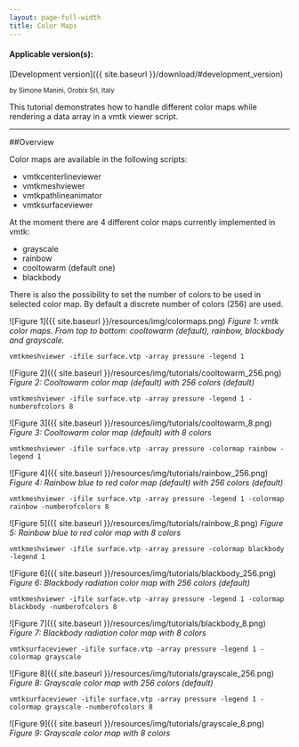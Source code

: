 ```yaml
---
layout: page-full-width
title: Color Maps
---
```


#### Applicable version(s): 
[Development version]({{ site.baseurl }}/download/#development_version)

<sub>by Simone Manini, Orobix Srl, Italy</sub>

This tutorial demonstrates how to handle different color maps while rendering a data array in a vmtk viewer script.

---

##Overview

Color maps are available in the following scripts:
+ vmtkcenterlineviewer
+ vmtkmeshviewer
+ vmtkpathlineanimator
+ vmtksurfaceviewer

At the moment there are 4 different color maps currently implemented in vmtk:
+ grayscale
+ rainbow
+ cooltowarm (default one)
+ blackbody

There is also the possibility to set the number of colors to be used in selected color map. By default a discrete number of colors (256) are used. 

![Figure 1]({{ site.baseurl }}/resources/img/colormaps.png)
*Figure 1: vmtk color maps. From top to bottom: cooltowarm (default), rainbow, blackbody and grayscale.*

	vmtkmeshviewer -ifile surface.vtp -array pressure -legend 1
	
![Figure 2]({{ site.baseurl }}/resources/img/tutorials/cooltowarm_256.png)
*Figure 2: Cooltowarm color map (default) with 256 colors (default)*

	vmtkmeshviewer -ifile surface.vtp -array pressure -legend 1 -numberofcolors 8
	
![Figure 3]({{ site.baseurl }}/resources/img/tutorials/cooltowarm_8.png)
*Figure 3: Cooltowarm color map (default) with 8 colors*

	vmtkmeshviewer -ifile surface.vtp -array pressure -colormap rainbow -legend 1
	
![Figure 4]({{ site.baseurl }}/resources/img/tutorials/rainbow_256.png)
*Figure 4: Rainbow blue to red color map (default) with 256 colors (default)*

	vmtkmeshviewer -ifile surface.vtp -array pressure -legend 1 -colormap rainbow -numberofcolors 8
	
![Figure 5]({{ site.baseurl }}/resources/img/tutorials/rainbow_8.png)
*Figure 5: Rainbow blue to red color map with 8 colors*

	vmtkmeshviewer -ifile surface.vtp -array pressure -colormap blackbody -legend 1
	
![Figure 6]({{ site.baseurl }}/resources/img/tutorials/blackbody_256.png)
*Figure 6: Blackbody radiation color map with 256 colors (default)*

	vmtkmeshviewer -ifile surface.vtp -array pressure -legend 1 -colormap blackbody -numberofcolors 8
	
![Figure 7]({{ site.baseurl }}/resources/img/tutorials/blackbody_8.png)
*Figure 7: Blackbody radiation color map with 8 colors*
	
	vmtksurfaceviewer -ifile surface.vtp -array pressure -legend 1 -colormap grayscale
	
![Figure 8]({{ site.baseurl }}/resources/img/tutorials/grayscale_256.png)
*Figure 8: Grayscale color map with 256 colors (default)*

	vmtksurfaceviewer -ifile surface.vtp -array pressure -legend 1 -colormap grayscale -numberofcolors 8
	
![Figure 9]({{ site.baseurl }}/resources/img/tutorials/grayscale_8.png)
*Figure 9: Grayscale color map with 8 colors*
